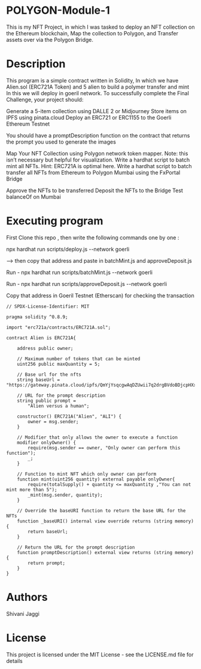 # POLYGON-Module-1
This is my NFT Project, in which I was tasked to deploy an NFT collection on the Ethereum blockchain, 
Map the collection to Polygon, and Transfer assets over via the Polygon Bridge.

# Description
This program is a simple contract written in Solidity, In which we have Alien.sol (ERC721A Token) and 5 alien to build a polymer transfer and mint In this we will deploy in goeril network. To successfully complete the Final Challenge, your project should:


Generate a 5-item collection using DALLE 2 or Midjourney
Store items on IPFS using pinata.cloud
Deploy an ERC721 or ERC1155 to the Goerli Ethereum Testnet

You should have a promptDescription function on the contract that returns the prompt you used to generate the images

Map Your NFT Collection using Polygon network token mapper. Note: this isn’t necessary but helpful for visualization.
Write a hardhat script to batch mint all NFTs. Hint: ERC721A is optimal here.
Write a hardhat script to batch transfer all NFTs from Ethereum to Polygon Mumbai using the FxPortal Bridge

Approve the NFTs to be transferred
Deposit the NFTs to the Bridge
Test balanceOf on Mumbai

# Executing program

First Clone this repo , then write the following commands one by one :

npx hardhat run scripts/deploy.js --network goerli

--> then copy that address and paste in batchMint.js and approveDeposit.js

Run - npx hardhat run scripts/batchMint.js --network goerli

Run - npx hardhat run scripts/approveDeposit.js --network goerli

Copy that address in Goeril Testnet (Etherscan) for checking the transaction

```
// SPDX-License-Identifier: MIT

pragma solidity ^0.8.9;

import "erc721a/contracts/ERC721A.sol";

contract Alien is ERC721A{

    address public owner;

    // Maximum number of tokens that can be minted
    uint256 public maxQuantity = 5;

    // Base url for the nfts
    string baseUrl = "https://gateway.pinata.cloud/ipfs/QmYjYsqcgwAqDZUwii7q2drgBVdoBDjcpHXxK1XGxKKTVR/";

    // URL for the prompt description
    string public prompt =
        "Alien versus a human";

    constructor() ERC721A("Alien", "ALI") {
        owner = msg.sender;
    }

    // Modifier that only allows the owner to execute a function
    modifier onlyOwner() {
        require(msg.sender == owner, "Only owner can perform this function");
        _;
    }

    // Function to mint NFT which only owner can perform
    function mint(uint256 quantity) external payable onlyOwner{
        require(totalSupply() + quantity <= maxQuantity ,"You can not mint more than 5");
        _mint(msg.sender, quantity);
    }

    // Override the baseURI function to return the base URL for the NFTs
    function _baseURI() internal view override returns (string memory){
        return baseUrl;
    }

    // Return the URL for the prompt description
    function promptDescription() external view returns (string memory) {
        return prompt;
    }
}
```
# Authors
Shivani Jaggi

# License
This project is licensed under the MIT License - see the LICENSE.md file for details
